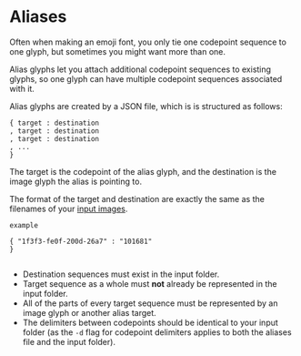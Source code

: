 # Aliases

Often when making an emoji font, you only tie one codepoint sequence to one glyph, but sometimes you might want more than one.

Alias glyphs let you attach additional codepoint sequences to existing glyphs, so one glyph can have multiple codepoint sequences associated with it.



Alias glyphs are created by a JSON file, which is is structured as follows:


````
{ target : destination
, target : destination
, target : destination
, ...
}

````

The target is the codepoint of the alias glyph, and the destination is the image glyph the alias is pointing to.

The format of the target and destination are exactly the same as the filenames of your [input images](input.md).

````
example

{ "1f3f3-fe0f-200d-26a7" : "101681"
}


````

- Destination sequences must exist in the input folder.
- Target sequence as a whole must **not** already be represented in the input folder.
- All of the parts of every target sequence must be represented by an image glyph or another alias target. 
- The delimiters between codepoints should be identical to your input folder (as the `-d` flag for codepoint delimiters applies to both the aliases file and the input folder).